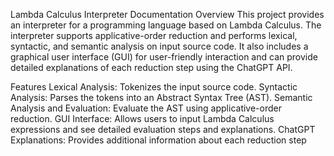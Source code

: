 Lambda Calculus Interpreter Documentation
Overview
This project provides an interpreter for a programming language based on Lambda Calculus. The interpreter supports applicative-order reduction and performs lexical, syntactic, and semantic analysis on input source code. It also includes a graphical user interface (GUI) for user-friendly interaction and can provide detailed explanations of each reduction step using the ChatGPT API.

Features
Lexical Analysis: Tokenizes the input source code.
Syntactic Analysis: Parses the tokens into an Abstract Syntax Tree (AST).
Semantic Analysis and Evaluation: Evaluate the AST using applicative-order reduction.
GUI Interface: Allows users to input Lambda Calculus expressions and see detailed evaluation steps and explanations.
ChatGPT Explanations: Provides additional information about each reduction step
